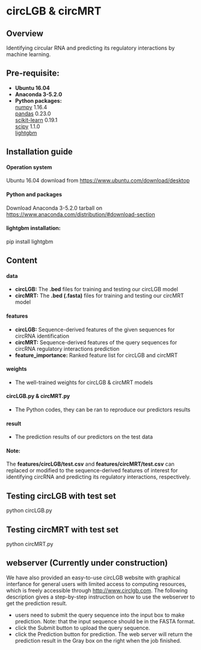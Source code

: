 # circLGB & circMRT 
## Overview
Identifying circular RNA and predicting its regulatory interactions by machine learning.

## Pre-requisite:  
* **Ubuntu 16.04**
* **Anaconda 3-5.2.0**
* **Python packages:**   
  [numpy](https://numpy.org/) 1.16.4  
  [pandas](https://pandas.pydata.org/) 0.23.0  
  [scikit-learn](https://scikit-learn.org/stable/) 0.19.1  
  [scipy](https://www.scipy.org/) 1.1.0   
  [lightgbm](https://github.com/Microsoft/LightGBM) 
  
## Installation guide
#### **Operation system**  
Ubuntu 16.04 download from https://www.ubuntu.com/download/desktop  
#### **Python and packages**  
Download Anaconda 3-5.2.0 tarball on https://www.anaconda.com/distribution/#download-section  
#### **lightgbm installation:**  
pip install lightgbm  
  
## Content  
#### **data**   
* **circLGB:** The **.bed** files for training and testing our circLGB model  
* **circMRT:** The **.bed (.fasta)** files for training and testing our circMRT model  
#### **features**   
* **circLGB:** Sequence-derived features of the given sequences for circRNA identification    
* **circMRT:** Sequence-derived features of the query sequences for circRNA regulatory interactions prediction  
* **feature_importance:** Ranked feature list for circLGB and circMRT  
#### **weights**   
* The well-trained weights for circLGB & circMRT models        
#### **circLGB.py & circMRT.py**   
* The Python codes, they can be ran to reproduce our predictors results
#### **result**     
* The prediction results of our predictors on the test data    
#### **Note:**    
  The **features/circLGB/test.csv** and **features/circMRT/test.csv** can replaced or modified to the sequence-derived features of interest for identifying circRNA and predicting its regulatory interactions, respectively. 


## Testing circLGB with test set
python circLGB.py

## Testing circMRT with test set
python circMRT.py


## webserver (Currently under construction)
We have also provided an easy-to-use circLGB website with graphical interfance for general users with limited access to computing resources, which is freely accessible through http://www.circlgb.com. The following description gives a step-by-step instruction on how to use the webserver to get the prediction result. 
* users need to submit the query sequence into the input box to make prediction.
Note: that the input sequence should be in the FASTA format.
* click the Submit button to upload the query sequence.  
* click the Prediction button for prediction. The web server will return the prediction result in the Gray box on the right when the job finished. 

